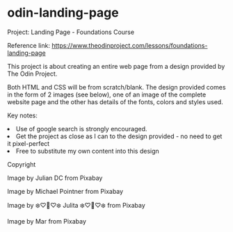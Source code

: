 # odin-landing-page
Project: Landing Page - Foundations Course

Reference link: https://www.theodinproject.com/lessons/foundations-landing-page

This project is about creating an entire web page from a design provided by The Odin Project.

Both HTML and CSS will be from scratch/blank.
The design provided comes in the form of 2 images (see below), one of an image of the complete website page and the other has details of the fonts, colors and styles used.

Key notes:
<li>Use of google search is strongly encouraged.</li>
<li>Get the project as close as I can to the design provided - no need to get it pixel-perfect</li>
<li>Free to substitute my own content into this design</li>




Copyright

Image by Julian DC from Pixabay

Image by Michael Pointner from Pixabay 

Image by ❄️♡💛♡❄️ Julita ❄️♡💛♡❄️ from Pixabay

Image by Mar from Pixabay 